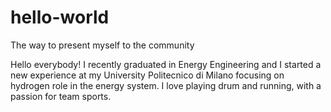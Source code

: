 # hello-world
The way to present myself to the community

Hello everybody!
I recently graduated in Energy Engineering and I started a new experience at my University Politecnico di Milano focusing on hydrogen role in the energy system. I love playing drum and running, with a passion for team sports.
